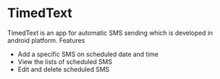 # TimedText
TimedText is an app for automatic SMS sending which is developed in android platform.
Features
- Add a specific SMS on scheduled date and time
- View the lists of scheduled SMS
- Edit and delete scheduled SMS
